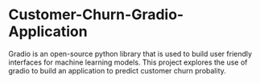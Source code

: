 # Customer-Churn-Gradio-Application
Gradio is an open-source python library that is used to build user friendly interfaces for machine learning models.
This project explores the use of gradio to build an application to predict customer churn probality.
